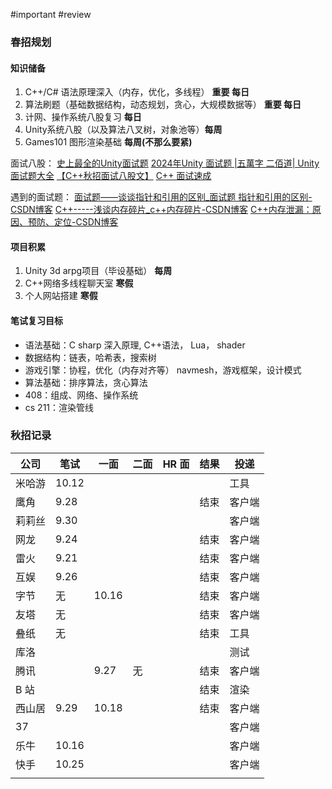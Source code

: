 #important #review
### 春招规划
#### 知识储备
1. C++/C# 语法原理深入（内存，优化，多线程） **重要 每日**
2. 算法刷题（基础数据结构，动态规划，贪心，大规模数据等） **重要 每日**
3. 计网、操作系统八股复习 **每日**
4. Unity系统八股（以及算法八叉树，对象池等）**每周**
5. Games101 图形渲染基础 **每周(不那么要紧)**

面试八股：
[史上最全的Unity面试题](https://www.cnblogs.com/android-blogs/p/6343336.html)
[2024年Unity 面试题 |五萬字 二佰道| Unity面试题大全](https://xiaoy.blog.csdn.net/article/details/122626334?spm=1001.2101.3001.6661.1&utm_medium=distribute.pc_relevant_t0.none-task-blog-2%7Edefault%7EOPENSEARCH%7EPaidSort-1-122626334-blog-126666365.235%5Ev43%5Epc_blog_bottom_relevance_base2&depth_1-utm_source=distribute.pc_relevant_t0.none-task-blog-2%7Edefault%7EOPENSEARCH%7EPaidSort-1-122626334-blog-126666365.235%5Ev43%5Epc_blog_bottom_relevance_base2&utm_relevant_index=1)
[【C++秋招面试八股文】](https://www.bilibili.com/video/BV1TV411K7bb/?spm_id_from=333.999.0.0&vd_source=8636d68797fa4651942df4dc09db7987)
[C++ 面试速成 ](https://www.bilibili.com/video/BV1ym4y1A7AD/?spm_id_from=333.999.0.0)

遇到的面试题：
[面试题——谈谈指针和引用的区别_面试题 指针和引用的区别-CSDN博客](https://blog.csdn.net/tonglin12138/article/details/94555024)
[C++-----浅谈内存碎片_c++内存碎片-CSDN博客](https://blog.csdn.net/fdk_lcl/article/details/89482835)
[C++内存泄漏：原因、预防、定位-CSDN博客](https://blog.csdn.net/weixin_44477424/article/details/136417250)


#### 项目积累
1. Unity 3d arpg项目（毕设基础） **每周**
2. C++网络多线程聊天室 **寒假**
3. 个人网站搭建 **寒假**

#### 笔试复习目标
* 语法基础：C sharp 深入原理, C++语法， Lua， shader
* 数据结构：链表，哈希表，搜索树
* 游戏引擎：协程，优化（内存对齐等） navmesh，游戏框架，设计模式
* 算法基础：排序算法，贪心算法
* 408：组成、网络、操作系统
* cs 211：渲染管线


### 秋招记录 

| 公司  | 笔试    | 一面    | 二面  | HR 面 | 结果  | 投递  |
| --- | ----- | ----- | --- | ---- | --- | --- |
| 米哈游 | 10.12 |       |     |      |     | 工具  |
| 鹰角  | 9.28  |       |     |      | 结束  | 客户端 |
| 莉莉丝 | 9.30  |       |     |      |     | 客户端 |
| 网龙  | 9.24  |       |     |      | 结束  | 客户端 |
| 雷火  | 9.21  |       |     |      | 结束  | 客户端 |
| 互娱  | 9.26  |       |     |      | 结束  | 客户端 |
| 字节  | 无     | 10.16 |     |      | 结束  | 客户端 |
| 友塔  | 无     |       |     |      | 结束  | 客户端 |
| 叠纸  | 无     |       |     |      | 结束  | 工具  |
| 库洛  |       |       |     |      |     | 测试  |
| 腾讯  |       | 9.27  | 无   |      | 结束  | 客户端 |
| B 站 |       |       |     |      | 结束  | 渲染  |
| 西山居 | 9.29  | 10.18 |     |      | 结束  | 客户端 |
| 37  |       |       |     |      |     | 客户端 |
| 乐牛  | 10.16 |       |     |      |     | 客户端 |
| 快手  | 10.25 |       |     |      |     | 客户端 |
|     |       |       |     |      |     |     |



